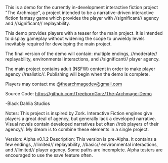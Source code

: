 This is a demo for the currently in-development interactive fiction project "The Archmage", a project intended to be a narrative-driven interactive fiction fantasy game which provides the player with //significant// agency and //significant// replayability.

This demo provides players with a teaser for the main project. It is intended to display gameplay without widening the scope to unwieldy levels inevitably required for developing the main project. 

The final version of the demo will contain: multiple endings, //moderate// replayability, environmental interactions, and //significant// player agency. 

The main project contains adult (NSFW) content in order to make player agency //realistic//. Publishing will begin when the demo is complete.

Players may contact me @thearchmagedev@gmail.com

Source Code: https://github.com/TreebornGorz/The-Archmage-Demo

-Black Dahlia Studios

Notes: This project is inspired by Zork. Interactive Fiction engines give players a great deal of agency, but generally lack a developed narrative. Visual novels contain developed narratives but often //rob players of their agency//. My dream is to combine these elements in a single project. 

Version: Alpha v0.1.2
Description: This version is pre-Alpha. It contains a few endings, //limited// replayability, //basic// environmental interactions, and //limited// player agency. Some paths are incomplete. Alpha testers are encouraged to use the save feature often.

